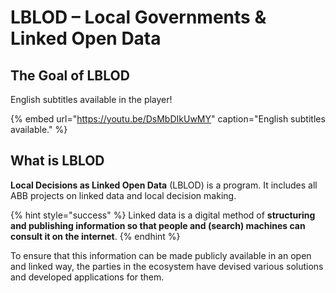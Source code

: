 # LBLOD – Local Governments & Linked Open Data

## **The Goal of LBLOD** 

English subtitles available in the player!

{% embed url="https://youtu.be/DsMbDIkUwMY" caption="English subtitles available." %}

## **What is LBLOD**

**Local Decisions as Linked Open Data** \(LBLOD\) is a program. It includes all ABB projects on linked data and local decision making.

{% hint style="success" %}
Linked data is a digital method of **structuring and publishing information so that people and \(search\) machines can consult it on the internet**.
{% endhint %}

To ensure that this information can be made publicly available in an open and linked way, the parties in the ecosystem have devised various solutions and developed applications for them.

